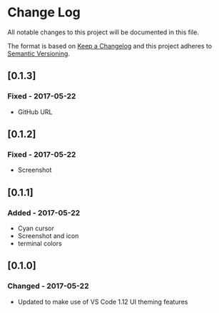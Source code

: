 # Change Log
All notable changes to this project will be documented in this file.

The format is based on [Keep a Changelog](http://keepachangelog.com/)
and this project adheres to [Semantic Versioning](http://semver.org/).

## [0.1.3]
### Fixed - 2017-05-22
- GitHub URL

## [0.1.2]
### Fixed - 2017-05-22
- Screenshot

## [0.1.1]
### Added - 2017-05-22
- Cyan cursor
- Screenshot and icon
- terminal colors

## [0.1.0]
### Changed - 2017-05-22
- Updated to make use of VS Code 1.12 UI theming features
